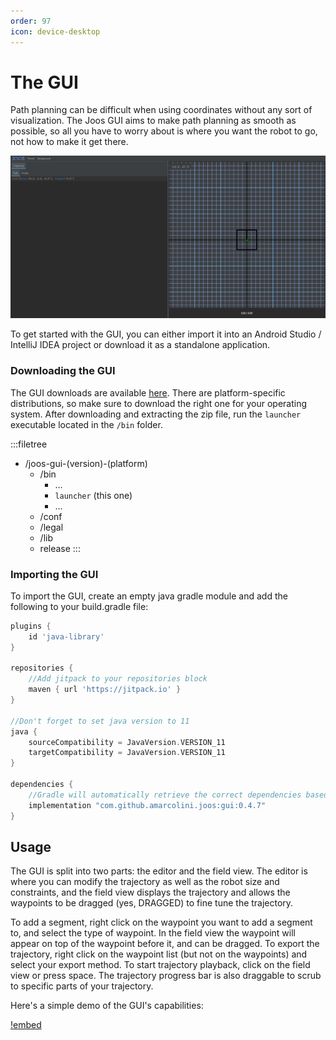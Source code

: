 ```yaml
---
order: 97
icon: device-desktop
---
```


# The GUI

Path planning can be difficult when using coordinates without any sort of visualization. The Joos GUI aims to make path planning as smooth as possible, so all you have to worry about is where you want the robot to go, not how to make it get there.

![Opening the GUI](/assets/gui-preview.png)

To get started with the GUI, you can either import it into an Android Studio / IntelliJ IDEA project or download it as a standalone application.

### Downloading the GUI

The GUI downloads are available [here](https://github.com/amarcolini/joos/releases). There are platform-specific distributions, so make sure to download the right one for your operating system. After downloading and extracting the zip file, run the `launcher` executable located in the `/bin` folder.

:::filetree 
- /joos-gui-(version)-(platform)
    - /bin
        - ...
        - `launcher` (this one)
        - ...
    - /conf
    - /legal
    - /lib
    - release
:::

### Importing the GUI

To import the GUI, create an empty java gradle module and add the following to your build.gradle file:

```groovy # build.gradle
plugins {
    id 'java-library'
}

repositories {
    //Add jitpack to your repositories block
    maven { url 'https://jitpack.io' }
}

//Don't forget to set java version to 11
java {
    sourceCompatibility = JavaVersion.VERSION_11
    targetCompatibility = JavaVersion.VERSION_11
}

dependencies {
    //Gradle will automatically retrieve the correct dependencies based on your operating system
    implementation "com.github.amarcolini.joos:gui:0.4.7"
}
```


## Usage

The GUI is split into two parts: the editor and the field view. The editor is where you can modify the trajectory as well as the robot size and constraints, and the field view displays the trajectory and allows the waypoints to be dragged (yes, DRAGGED) to fine tune the trajectory.

To add a segment, right click on the waypoint you want to add a segment to, and select the type of waypoint. In the field view the waypoint will appear on top of the waypoint before it, and can be dragged. To export the trajectory, right click on the waypoint list (but not on the waypoints) and select your export method. To start trajectory playback, click on the field view or press space. The trajectory progress bar is also draggable to scrub to specific parts of your trajectory.

Here's a simple demo of the GUI's capabilities:

[!embed](/assets/gui_demo.mp4)
